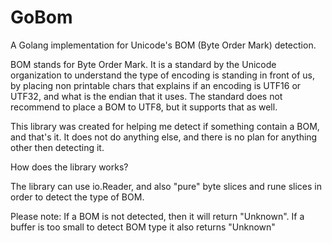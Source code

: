 # GoBom

A Golang implementation for Unicode's BOM (Byte Order Mark) detection.

BOM stands for Byte Order Mark. It is a standard by the Unicode organization
to understand the type of encoding is standing in front of us, by placing non
printable chars that explains if an encoding is UTF16 or UTF32, and what is the
endian that it uses.
The standard does not recommend to place a BOM to UTF8, but it supports that as
well.

This library was created for helping me detect if something contain a BOM, and
that's it. It does not do anything else, and there is no plan for anything other
then detecting it.

How does the library works?

The library can use io.Reader, and also "pure" byte slices and rune slices in
order to detect the type of BOM.

Please note:
If a BOM is not detected, then it will return "Unknown".
If a buffer is too small to detect BOM type it also returns "Unknown"

